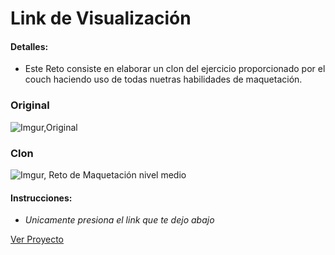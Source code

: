 # Link de Visualización

#### Detalles:

- Este Reto consiste en elaborar un clon del ejercicio proporcionado por el couch haciendo uso de todas nuetras habilidades de maquetación.
### Original
![Imgur,Original](https://i.imgur.com/lL7Hfjh.png)

### Clon
![Imgur, Reto de Maquetación nivel medio](https://i.imgur.com/Te7SH5l.png)

#### Instrucciones:

- _Unicamente presiona el link que te dejo abajo_

[Ver Proyecto](https://aricanomx.github.io/Retos_PlatziMaster/Ejercicio%20de%20Maquetaci%C3%B3n%20Medio/)
